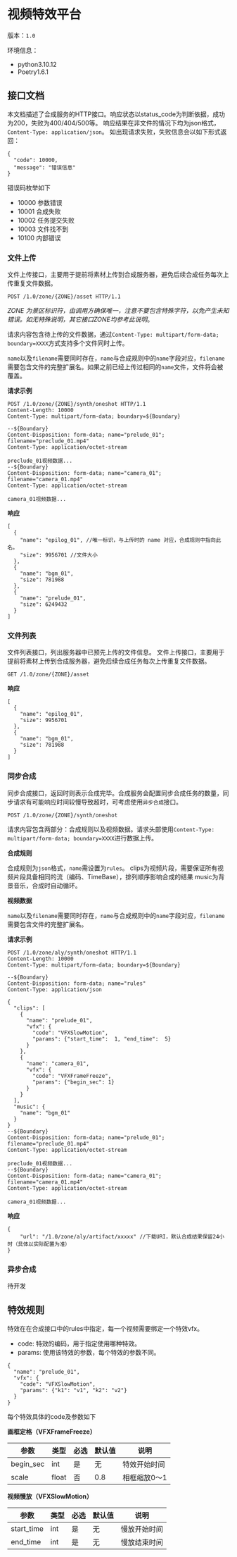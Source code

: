 # 视频特效平台

版本：`1.0`

环境信息：
* python3.10.12
* Poetry1.6.1

## 接口文档

本文档描述了合成服务的HTTP接口。响应状态以status_code为判断依据，成功为200，失败为400/404/500等。
响应结果在非文件的情况下均为json格式，`Content-Type: application/json`。
如出现请求失败，失败信息会以如下形式返回：

```text
{
  "code": 10000,
  "message": "错误信息"
}
```
错误码枚举如下
* 10000	参数错误
* 10001	合成失败
* 10002	任务提交失败
* 10003	文件找不到
* 10100	内部错误

### 文件上传
文件上传接口，主要用于提前将素材上传到合成服务器，避免后续合成任务每次上传重复文件数据。
```text
POST /1.0/zone/{ZONE}/asset HTTP/1.1
```
*ZONE 为景区标识符，由调用方确保唯一，注意不要包含特殊字符，以免产生未知错误。如无特殊说明，其它接口ZONE均参考此说明*。

请求内容包含待上传的文件数据，通过`Content-Type: multipart/form-data; boundary=XXXX`方式支持多个文件同时上传。

`name`以及`filename`需要同时存在，`name`与合成规则中的`name`字段对应，`filename`需要包含文件的完整扩展名。如果之前已经上传过相同的`name`文件，文件将会被覆盖。

**请求示例**

```text
POST /1.0/zone/{ZONE}/synth/oneshot HTTP/1.1
Content-Length: 10000
Content-Type: multipart/form-data; boundary=${Boundary}

--${Boundary}
Content-Disposition: form-data; name="prelude_01"; filename="preclude_01.mp4"
Content-Type: application/octet-stream

preclude_01视频数据...
--${Boundary}
Content-Disposition: form-data; name="camera_01"; filename="camera_01.mp4"
Content-Type: application/octet-stream

camera_01视频数据...
```

**响应**
```text
[
  {
    "name": "epilog_01", //唯一标识，与上传时的 name 对应，合成规则中指向此名。
    "size": 9956701 //文件大小
  },
  {
    "name": "bgm_01",
    "size": 781988
  },
  {
    "name": "prelude_01",
    "size": 6249432
  }
]
```

### 文件列表
文件列表接口，列出服务器中已预先上传的文件信息。
文件上传接口，主要用于提前将素材上传到合成服务器，避免后续合成任务每次上传重复文件数据。
```text
GET /1.0/zone/{ZONE}/asset
```

**响应**
```text
[
  {
    "name": "epilog_01", 
    "size": 9956701
  },
  {
    "name": "bgm_01",
    "size": 781988
  }
]
```

### 同步合成

同步合成接口，返回时则表示合成完毕。合成服务会配置同步合成任务的数量，同步请求有可能响应时间较慢导致超时，可考虑使用`异步合成`接口。
```
POST /1.0/zone/{ZONE}/synth/oneshot
```
请求内容包含两部分：合成规则以及视频数据。请求头部使用`Content-Type: multipart/form-data; boundary=XXXX`进行数据上传。

**合成规则**

合成规则为`json`格式，`name`需设置为`rules`。 
clips为视频片段，需要保证所有视频片段具备相同的流（编码、TimeBase），排列顺序影响合成的结果
music为背景音乐，合成时自动循环。

**视频数据**

`name`以及`filename`需要同时存在，`name`与合成规则中的`name`字段对应，`filename`需要包含文件的完整扩展名。

**请求示例**
```text
POST /1.0/zone/aly/synth/oneshot HTTP/1.1
Content-Length: 10000
Content-Type: multipart/form-data; boundary=${Boundary}

--${Boundary}
Content-Disposition: form-data; name="rules"
Content-Type: application/json

{
  "clips": [
    {
      "name": "prelude_01",
      "vfx": {
        "code": "VFXSlowMotion",
        "params": {"start_time":  1, "end_time":  5}
      }
    },
    {
      "name": "camera_01",
      "vfx": {
        "code": "VFXFrameFreeze",
        "params": {"begin_sec": 1}
      }
    }
  ],
  "music": {
    "name": "bgm_01"
  }
}
--${Boundary}
Content-Disposition: form-data; name="prelude_01"; filename="preclude_01.mp4"
Content-Type: application/octet-stream

preclude_01视频数据...
--${Boundary}
Content-Disposition: form-data; name="camera_01"; filename="camera_01.mp4"
Content-Type: application/octet-stream

camera_01视频数据...
```

**响应**
```text
{
    "url": "/1.0/zone/aly/artifact/xxxxx" //下载URI，默认合成结果保留24小时（具体以实际配置为准）
}
```

### 异步合成
待开发

## 特效规则
特效在在合成接口中的rules中指定，每一个视频需要绑定一个特效vfx。
* code: 特效的编码，用于指定使用哪种特效。
* params: 使用该特效的参数，每个特效的参数不同。
```text
{
  "name": "prelude_01",
  "vfx": {
    "code": "VFXSlowMotion",
    "params": {"k1": "v1", "k2": "v2"}
  }
}
```
每个特效具体的code及参数如下

**画框定格（VFXFrameFreeze）**

| 参数 | 类型     | 必选 | 默认值 | 说明 |
| -- |--------|----|-----| -- |
| begin_sec | int    | 是  | 无   | 特效开始时间 |
| scale | float  | 否  | 0.8 | 相框缩放0～1 |

**视频慢放（VFXSlowMotion）**

| 参数 | 类型  | 必选 | 默认值 | 说明 |
| -- |-----|----|-----| -- |
| start_time | int | 是  | 无   | 慢放开始时间 |
| end_time | int | 是  | 无   | 慢放结束时间 |
